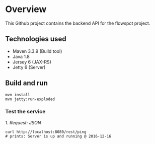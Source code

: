 # Overview

This Github project contains the backend API for the flowspot project. 
	
## Technologies used

- Maven 3.3.9 (Build tool) 
- Java 1.8
- Jersey 6 (JAX-RS)
- Jetty 6 (Server)

## Build and run

```
mvn install
mvn jetty:run-exploded
```

### Test the service

*1. Request: JSON*
```
curl http://localhost:8080/rest/ping 
# prints: Server is up and running @ 2016-12-16
```
